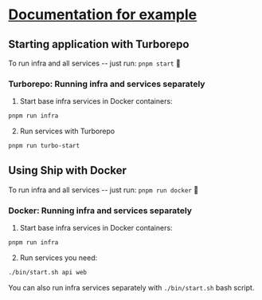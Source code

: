 # [Documentation for example](https://ship.paralect.com/docs/examples/stripe-subscriptions/overview)

## Starting application with Turborepo

To run infra and all services -- just run: `pnpm start` 🚀

### Turborepo: Running infra and services separately

1. Start base infra services in Docker containers:

```bash
pnpm run infra
```

2. Run services with Turborepo

```bash
pnpm run turbo-start
```

## Using Ship with Docker

To run infra and all services -- just run: `pnpm run docker` 🚀

### Docker: Running infra and services separately

1. Start base infra services in Docker containers:

```bash
pnpm run infra
```

2. Run services you need:

```bash
./bin/start.sh api web
```

You can also run infra services separately with `./bin/start.sh` bash script.
